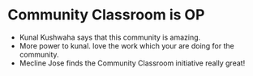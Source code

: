 # Community Classroom is OP

- Kunal Kushwaha says that this community is amazing.
- More power to kunal. love the work which your are doing for the community.
- Mecline Jose finds the Community Classroom initiative really great!
